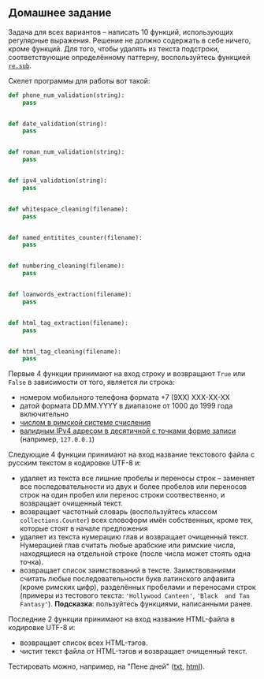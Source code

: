 ## Домашнее задание

Задача для всех вариантов – написать 10 функций, использующих регулярные выражения. Решение не должно содержать в себе ничего, кроме функций. Для того, чтобы удалять из текста подстроки, соответствующие определённому паттерну, воспользуйтесь функцией [`re.sub`](https://docs.python.org/3/library/re.html#re.sub).

Скелет программы для работы вот такой:

```python
def phone_num_validation(string):
    pass


def date_validation(string):
    pass


def roman_num_validation(string):
    pass


def ipv4_validation(string):
    pass


def whitespace_cleaning(filename):
    pass


def named_entitites_counter(filename):
    pass


def numbering_cleaning(filename):
    pass


def loanwords_extraction(filename):
    pass


def html_tag_extraction(filename):
    pass


def html_tag_cleaning(filename):
    pass
```

Первые 4 функции принимают на вход строку и возвращают `True` или `False` в зависимости от того, является ли строка:

* номером мобильного телефона формата +7 (9ХХ) ХХХ-ХХ-ХХ
* датой формата DD.MM.YYYY в диапазоне от 1000 до 1999 года включительно
* [числом в римской системе счисления](https://ru.wikibooks.org/wiki/Римская_система_счисления)
* [валидным IPv4 адресом в десятичной с точками форме записи](https://ru.wikipedia.org/wiki/IPv4#Представление_адреса) (например, `127.0.0.1`)


Следующие 4 функции принимают на вход название текстового файла с русским текстом в кодировке UTF-8 и:

* удаляет из текста все лишние пробелы и переносы строк – заменяет все последовательности из двух и более пробелов или переносов строк на один пробел или перенос строки соотвественно, и возвращает очищенный текст.
* возвращает частотный словарь (воспользуйтесь классом `collections.Counter`) всех словоформ имён собственных, кроме тех, которые стоят в начале предложения
* удаляет из текста нумерацию глав и возвращает очищенный текст. Нумерацией глав считать любые арабские или римские числа, находящиеся на отдельной строке (после числа может стоять одна точка).
* возвращает список заимствований в тексте. Заимствованиями считать любые последовательности букв латинского алфавита (кроме римских цифр), разделённых пробелами и переносами строк (примеры из тестового текста: `'Hollywood Canteen'`, `'Black  and Tan Fantasy'`). **Подсказка**: пользуйтесь функциями, написанными ранее.

Последние 2 функции принимают на вход название HTML-файла в кодировке UTF-8 и:

* возвращает список всех HTML-тэгов.
* чистит текст файла от HTML-тэгов и возвращает очищенный текст.

Тестировать можно, например, на "Пене дней" ([txt](https://raw.githubusercontent.com/pykili/pykili.github.io/master/content/pena0.txt), [html](https://raw.githubusercontent.com/pykili/pykili.github.io/master/content/pena0.html)).
